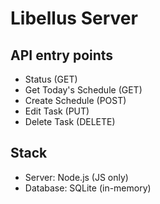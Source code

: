 # Libellus Server

## API entry points
- Status (GET)
- Get Today's Schedule (GET)
- Create Schedule (POST)
- Edit Task (PUT)
- Delete Task (DELETE)

## Stack
- Server: Node.js (JS only)
- Database: SQLite (in-memory)